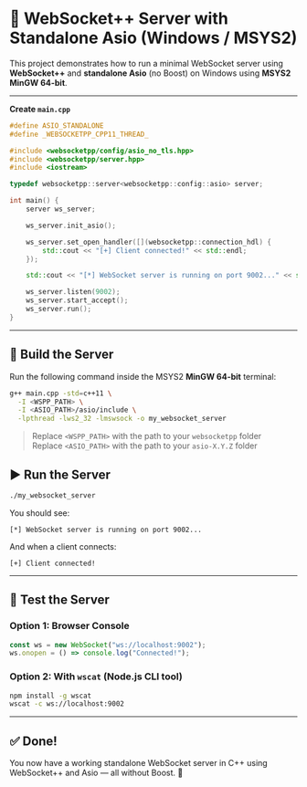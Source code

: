 # 🚀 WebSocket++ Server with Standalone Asio (Windows / MSYS2)

This project demonstrates how to run a minimal WebSocket server using **WebSocket++** and **standalone Asio** (no Boost) on Windows using **MSYS2 MinGW 64-bit**.

---

**Create `main.cpp`**

```cpp
#define ASIO_STANDALONE
#define _WEBSOCKETPP_CPP11_THREAD_

#include <websocketpp/config/asio_no_tls.hpp>
#include <websocketpp/server.hpp>
#include <iostream>

typedef websocketpp::server<websocketpp::config::asio> server;

int main() {
    server ws_server;

    ws_server.init_asio();

    ws_server.set_open_handler([](websocketpp::connection_hdl) {
        std::cout << "[+] Client connected!" << std::endl;
    });

    std::cout << "[*] WebSocket server is running on port 9002..." << std::endl;

    ws_server.listen(9002);
    ws_server.start_accept();
    ws_server.run();
}
```

---

## 🔨 Build the Server

Run the following command inside the MSYS2 **MinGW 64-bit** terminal:

```bash
g++ main.cpp -std=c++11 \
  -I <WSPP_PATH> \
  -I <ASIO_PATH>/asio/include \
  -lpthread -lws2_32 -lmswsock -o my_websocket_server
```

> Replace `<WSPP_PATH>` with the path to your `websocketpp` folder  
> Replace `<ASIO_PATH>` with the path to your `asio-X.Y.Z` folder


## ▶️ Run the Server

```bash
./my_websocket_server
```

You should see:

```
[*] WebSocket server is running on port 9002...
```

And when a client connects:

```
[+] Client connected!
```

---

## 🧪 Test the Server

### Option 1: Browser Console

```js
const ws = new WebSocket("ws://localhost:9002");
ws.onopen = () => console.log("Connected!");
```

### Option 2: With `wscat` (Node.js CLI tool)

```bash
npm install -g wscat
wscat -c ws://localhost:9002
```

---

## ✅ Done!

You now have a working standalone WebSocket server in C++ using WebSocket++ and Asio — all without Boost. 🎉
